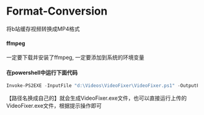 # Format-Conversion
将b站缓存视频转换成MP4格式

#### ffmpeg
一定要下载并安装了ffmpeg, 一定要添加到系统的环境变量

#### 在powershell中运行下面代码
```powershell
Invoke-PS2EXE -InputFile "d:\Videos\VideoFixer\VideoFixer.ps1" -OutputFile "d:\Videos\VideoFixer\VideoFixer.exe" -IconFile "d:\Videos\VideoFixer\icon.ico" -NoConsole -Title "B站缓存视频格式转换" -Version "1.0.0"
```

【路径名换成自己的】就会生成VideoFixer.exe文件，也可以直接运行上传的VideoFixer.exe文件，根据提示操作即可


